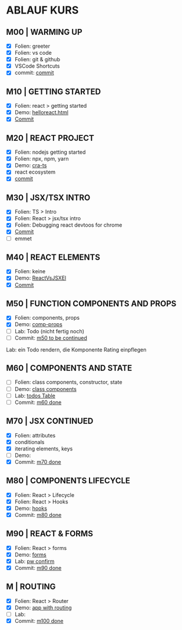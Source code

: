 # ABLAUF KURS

<!-- todo #1 -->
## M00 | WARMING UP

- [x] Folien: greeter
- [x] Folien: vs code
- [x] Folien: git & github
- [x] VSCode Shortcuts
- [x] commit: [commit](https://github.com/ppedvAG/2021-01-07-React-VC/commit/8459ab009cb6d096703b7190638322219ad33319)

## M10 | GETTING STARTED

- [x] Folien: react > getting started
- [x] Demo: [helloreact.html](helloreact.html)
- [x] [Commit](https://github.com/ppedvAG/2021-01-07-React-VC/commit/90c94fecd193a2a0543d7bb52a9ac767c2deec98)

## M20 | REACT PROJECT

- [x] Folien: nodejs getting started
- [x] Folien: npx, npm, yarn
- [x] Demo: [cra-ts](cra-ts/src/App.tsx)
- [x] react ecosystem
- [x] [commit](https://github.com/ppedvAG/2021-01-07-React-VC/commit/56c94f86f304fdf38749483f23226938d3e79ed8)

## M30 | JSX/TSX INTRO

- [x] Folien: TS > Intro
- [x] Folien: React > jsx/tsx intro
- [x] Folien: Debugging react devtoos for chrome
- [x] [Commit](https://github.com/ppedvAG/2021-01-07-React-VC/commit/f31f6ea53f098c11798e56c1e264b1ee01e487ea)
- [ ] emmet

## M40 | REACT ELEMENTS

- [x] Folien: keine
- [x] Demo: [ReactVsJSXEl](./cra-ts/src/m40-react-jsx-el/react-vs-jsx-el.tsx)
- [x] [Commit](https://github.com/ppedvAG/2021-01-07-React-VC/commit/e01ff8d76f24b160a0aced92c49a2a0daaeefd18)

## M50 | FUNCTION COMPONENTS AND PROPS

- [x] Folien: components, props
- [x] Demo: [comp-props](./cra-ts/src/m50-component-props/comp-props.tsx)
- [ ] Lab: Todo (nicht fertig noch)
- [ ] Commit: [m50 to be continued](https://github.com/ppedvAG/2021-01-07-React-VC/commit/ef153c998115603f53aa5ee48efbde5f26ad83be)

Lab: ein Todo rendern, die Komponente Rating einpflegen

## M60 | COMPONENTS AND STATE

- [ ] Folien: class components, constructor, state
- [ ] Demo: [class components](cra-ts/src/m60-class-component/classcomponents.tsx)
- [ ] Lab: [todos Table](cra-ts/src/todos-module/todos.tsx)
- [ ] Commit: [m60 done](https://github.com/ppedvAG/2021-01-07-React-VC/commit/f9c7d231554b9d148feb37b0e09950cd55006e96)

## M70 | JSX CONTINUED

- [x] Folien: attributes
- [x] conditionals
- [x] iterating elements, keys
- [ ] Demo: 
- [x] Commit: [m70 done](https://github.com/ppedvAG/2021-01-07-React-VC/commit/df527eb2aab02c9328b226439f91f3e238c8c91b)

## M80 | COMPONENTS LIFECYCLE

- [x] Folien: React > Lifecycle
- [x] Folien: React > Hooks
- [x] Demo: [hooks](cra-ts/src/m80-hooks/hooks.tsx)
- [x] Commit: [m80 done](https://github.com/ppedvAG/2021-01-07-React-VC/commit/4858d79df45d82d9106ba5d3fa1ea2f2e0f6f957)

## M90 | REACT & FORMS

- [x] Folien: React > forms
- [x] Demo: [forms](cra-ts/src/m90-forms/forms.tsx)
- [x] Lab: [pw confirm](cra-ts/src/todo-module/pw-confirm.tsx)
- [x] Commit: [m90 done](https://github.com/ppedvAG/2021-01-07-React-VC/commit/da1b3b9c7957ae03b032cd444351a53029e1eb0a)

## M | ROUTING

- [x] Folien: React > Router
- [x] Demo: [app with routing](cra-ts/src/m100-routing/app-with-routing.tsx)
- [ ] Lab:
- [x] Commit: [m100 done]()

<!-- 

## M | COMPONENTS COMMUNICATION

- [ ] props.children
- [ ] components as props
- [ ] components in state
- [ ] lifting state up
- [ ] specialization

## M | SSR

- [ ] ssr vs csr
- [ ] react & ssr

## M | REDUX

- [ ] redux
- [ ] react-redux

 -->
